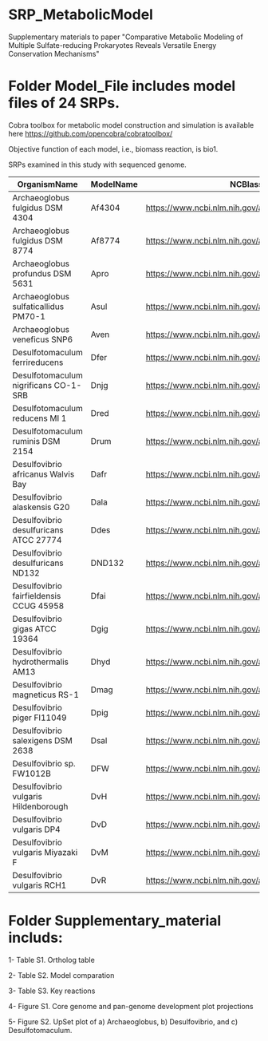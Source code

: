 # SRP_MetabolicModel

Supplementary materials to paper "Comparative Metabolic Modeling of Multiple Sulfate-reducing Prokaryotes Reveals Versatile Energy Conservation Mechanisms"



# Folder Model_File includes model files of 24 SRPs. 

Cobra toolbox for metabolic model construction and simulation is available here https://github.com/opencobra/cobratoolbox/

Objective function of each model, i.e., biomass reaction, is bio1.


SRPs examined in this study with sequenced genome.

|OrganismName|ModelName|NCBIassembly|Size(Mb)|GC%|Note|
| ---------- | ---------- | ---------- | ---------- | ---------- | ---------- |
|Archaeoglobus fulgidus DSM 4304|Af4304|https://www.ncbi.nlm.nih.gov/assembly/GCA_000008665.1|2.18|48.6|Archaea|
|Archaeoglobus fulgidus DSM 8774|Af8774|https://www.ncbi.nlm.nih.gov/assembly/GCA_000734035.1|2.32|48.1|Archaea|
|Archaeoglobus profundus DSM 5631|Apro|https://www.ncbi.nlm.nih.gov/assembly/GCA_000025285.1|1.56|42|Archaea|
|Archaeoglobus sulfaticallidus PM70-1|Asul|https://www.ncbi.nlm.nih.gov/assembly/GCA_000385565.1|2.08|43.2|Archaea|
|Archaeoglobus veneficus SNP6|Aven|https://www.ncbi.nlm.nih.gov/assembly/GCA_000194625.1|1.9|47|Archaea|
|Desulfotomaculum ferrireducens|Dfer|https://www.ncbi.nlm.nih.gov/assembly/GCA_002005145.1|3.24|45.4|Gram-positive|
|Desulfotomaculum nigrificans CO-1-SRB|Dnjg|https://www.ncbi.nlm.nih.gov/assembly/GCA_000214435.1|2.89|46.6|Gram-positive|
|Desulfotomaculum reducens MI 1|Dred|https://www.ncbi.nlm.nih.gov/assembly/GCA_000016165.1|3.61|42.3|Gram-positive|
|Desulfotomaculum ruminis DSM 2154|Drum|https://www.ncbi.nlm.nih.gov/assembly/GCA_000215085.1|3.97|47.2|Gram-positive|
|Desulfovibrio africanus Walvis Bay|Dafr|https://www.ncbi.nlm.nih.gov/assembly/GCA_000212675.2|4.2|61.4|Gram-negative|
|Desulfovibrio alaskensis G20|Dala|https://www.ncbi.nlm.nih.gov/assembly/GCA_000012665.1|3.73|57.8|Gram-negative|
|Desulfovibrio desulfuricans ATCC 27774|Ddes|https://www.ncbi.nlm.nih.gov/assembly/GCA_000022125.1|2.87|58.1|Gram-negative|
|Desulfovibrio desulfuricans ND132|DND132|https://www.ncbi.nlm.nih.gov/assembly/GCA_000189295.2|3.86|65.2|Gram-negative|
|Desulfovibrio fairfieldensis CCUG 45958|Dfai|https://www.ncbi.nlm.nih.gov/assembly/GCA_001553605.1|3.7|60.9|Gram-negative|
|Desulfovibrio gigas ATCC 19364|Dgig|https://www.ncbi.nlm.nih.gov/assembly/GCA_000468495.1|3.8|63.69|Gram-negative|
|Desulfovibrio hydrothermalis AM13|Dhyd|https://www.ncbi.nlm.nih.gov/assembly/GCA_000331025.1|3.71|45.11|Gram-negative|
|Desulfovibrio magneticus RS-1|Dmag|https://www.ncbi.nlm.nih.gov/assembly/GCA_000010665.1|5.32|62.7|Gram-negative|
|Desulfovibrio piger FI11049|Dpig|https://www.ncbi.nlm.nih.gov/assembly/GCA_900116045.1|2.81|64.2|Gram-negative|
|Desulfovibrio salexigens DSM 2638|Dsal|https://www.ncbi.nlm.nih.gov/assembly/GCA_000023445.1|4.29|47.1|Gram-negative|
|Desulfovibrio sp. FW1012B|DFW|https://www.ncbi.nlm.nih.gov/assembly/GCA_000177215.2|4.22|66.46|Gram-negative|
|Desulfovibrio vulgaris Hildenborough|DvH|https://www.ncbi.nlm.nih.gov/assembly/GCA_000195755.1|3.77|63.24|Gram-negative|
|Desulfovibrio vulgaris DP4|DvD|https://www.ncbi.nlm.nih.gov/assembly/GCA_000015485.1|3.66|63.15|Gram-negative|
|Desulfovibrio vulgaris Miyazaki F|DvM|https://www.ncbi.nlm.nih.gov/assembly/GCA_000021385.1|4.04|67.1|Gram-negative|
|Desulfovibrio vulgaris RCH1|DvR|https://www.ncbi.nlm.nih.gov/assembly/GCA_000166115.1|3.73|63.24|Gram-negative|


# Folder Supplementary_material includs:

1- Table S1. Ortholog table 

2- Table S2. Model comparation

3- Table S3. Key reactions

4- Figure S1. Core genome and pan-genome development plot projections 

5- Figure S2. UpSet plot of a) Archaeoglobus, b) Desulfovibrio, and c) Desulfotomaculum.
